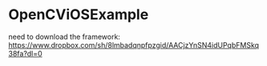 # OpenCViOSExample

need to download the framework:
https://www.dropbox.com/sh/8lmbadqnpfpzgid/AACjzYnSN4idUPqbFMSkq38fa?dl=0
